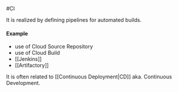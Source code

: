 #CI 

It is realized by defining pipelines for automated builds.

#### Example
- use of Cloud Source Repository
- use of Cloud Build
- [[Jenkins]]
- [[Artifactory]]


It is often related to [[Continuous Deployment|CD]] aka. Continuous Development.